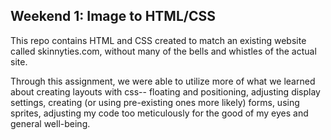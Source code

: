 ## Weekend 1: Image to HTML/CSS

This repo contains HTML and CSS created to match an existing website called skinnyties.com, without many of the bells and whistles of the actual site.


Through this assignment, we were able to utilize more of what we learned about creating layouts with css-- floating and positioning, adjusting display settings, creating (or using pre-existing ones more likely) forms, using sprites, adjusting my code too meticulously for the good of my eyes and general well-being.
